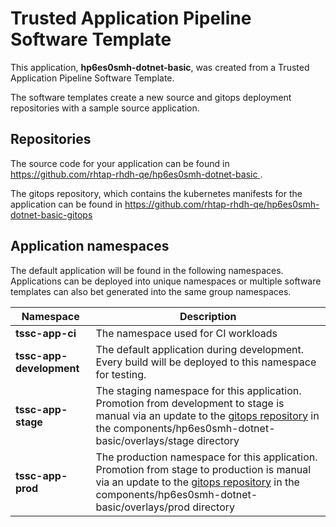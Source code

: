 # Trusted Application Pipeline Software Template

This application, **hp6es0smh-dotnet-basic**, was created from a Trusted Application Pipeline Software Template.

The software templates create a new source and gitops deployment repositories with a sample source application. 

## Repositories

The source code for your application can be found in [https://github.com/rhtap-rhdh-qe/hp6es0smh-dotnet-basic ](https://github.com/rhtap-rhdh-qe/hp6es0smh-dotnet-basic ).
 
The gitops repository, which contains the kubernetes manifests for the application can be found in 
[https://github.com/rhtap-rhdh-qe/hp6es0smh-dotnet-basic-gitops ](https://github.com/rhtap-rhdh-qe/hp6es0smh-dotnet-basic-gitops ) 

## Application namespaces 

The default application will be found in the following namespaces. Applications can be deployed into unique namespaces or multiple software templates can also bet generated into the same group namespaces.  

|  Namespace   |  Description   |  
| -------- | -------- |
| **tssc-app-ci** | The namespace used for CI workloads |
| **tssc-app-development** | The default application during development. Every build will be deployed to this namespace for testing. |
| **tssc-app-stage** | The staging namespace for this application. Promotion from development to stage is manual via an update to the [gitops repository](https://github.com/rhtap-rhdh-qe/hp6es0smh-dotnet-basic-gitops ) in the components/hp6es0smh-dotnet-basic/overlays/stage directory |
| **tssc-app-prod** | The production namespace for this application. Promotion from stage to production is manual via an update to the [gitops repository](https://github.com/rhtap-rhdh-qe/hp6es0smh-dotnet-basic-gitops ) in the components/hp6es0smh-dotnet-basic/overlays/prod directory |